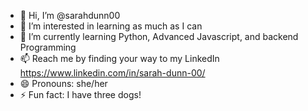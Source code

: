 - 👋 Hi, I’m @sarahdunn00
- 👀 I’m interested in learning as much as I can
- 🌱 I’m currently learning Python, Advanced Javascript, and backend Programming
- 📫 Reach me by finding your way to my LinkedIn   https://www.linkedin.com/in/sarah-dunn-00/
- 😄 Pronouns: she/her
- ⚡ Fun fact: I have three dogs!

<!---
sarahdunn00/sarahdunn00 is a ✨ special ✨ repository because its `README.md` (this file) appears on your GitHub profile.
You can click the Preview link to take a look at your changes.
--->
